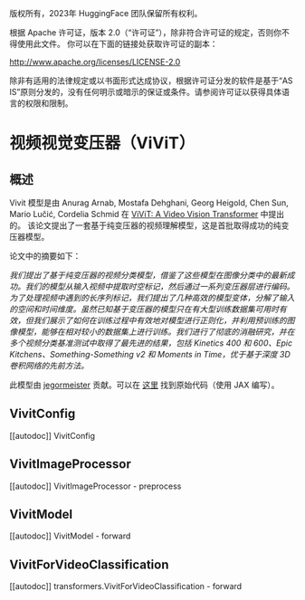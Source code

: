 版权所有，2023年 HuggingFace 团队保留所有权利。

根据 Apache 许可证，版本 2.0（“许可证”），除非符合许可证的规定，否则你不得使用此文件。
你可以在下面的链接处获取许可证的副本：

http://www.apache.org/licenses/LICENSE-2.0

除非有适用的法律规定或以书面形式达成协议，根据许可证分发的软件是基于“AS IS”原则分发的，没有任何明示或暗示的保证或条件。请参阅许可证以获得具体语言的权限和限制。

# 视频视觉变压器（ViViT）

## 概述

Vivit 模型是由 Anurag Arnab, Mostafa Dehghani, Georg Heigold, Chen Sun, Mario Lučić, Cordelia Schmid 在 [ViViT: A Video Vision Transformer](https://arxiv.org/abs/2103.15691) 中提出的。
该论文提出了一套基于纯变压器的视频理解模型，这是首批取得成功的纯变压器模型。

论文中的摘要如下：

*我们提出了基于纯变压器的视频分类模型，借鉴了这些模型在图像分类中的最新成功。我们的模型从输入视频中提取时空标记，然后通过一系列变压器层进行编码。为了处理视频中遇到的长序列标记，我们提出了几种高效的模型变体，分解了输入的空间和时间维度。虽然已知基于变压器的模型只在有大型训练数据集可用时有效，但我们展示了如何在训练过程中有效地对模型进行正则化，并利用预训练的图像模型，能够在相对较小的数据集上进行训练。我们进行了彻底的消融研究，并在多个视频分类基准测试中取得了最先进的结果，包括 Kinetics 400 和 600、Epic Kitchens、Something-Something v2 和 Moments in Time，优于基于深度 3D 卷积网络的先前方法。*

此模型由 [jegormeister](https://huggingface.co/jegormeister) 贡献。可以在 [这里](https://github.com/google-research/scenic/tree/main/scenic/projects/vivit) 找到原始代码（使用 JAX 编写）。

## VivitConfig

[[autodoc]] VivitConfig

## VivitImageProcessor

[[autodoc]] VivitImageProcessor
    - preprocess

## VivitModel

[[autodoc]] VivitModel
    - forward

## VivitForVideoClassification

[[autodoc]] transformers.VivitForVideoClassification
    - forward